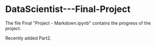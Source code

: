 # DataScientist---Final-Project

The file Final "Project - Markdown.ipynb" contains the progress of the project. 

Recently added Part2.
